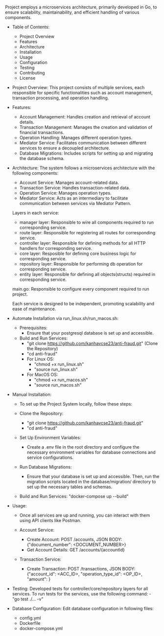 Project employs a microservices architecture, primarily developed in Go, to ensure scalability, maintainability, and efficient handling of various components.

- Table of Contents:
    - Project Overview
    - Features
    - Architecture
    - Installation
    - Usage
    - Configuration
    - Testing
    - Contributing
    - License


- Project Overview:
    This project consists of multiple services, each responsible for specific functionalities such as account management, transaction processing, and operation handling.

- Features:
    - Account Management: Handles creation and retrieval of account details.
    - Transaction Management: Manages the creation and validation of financial transactions.
    - Operation Handling: Manages different operation types.
    - Mediator Service: Facilitates communication between different services to ensure a decoupled architecture.
    - Database Migrations: Includes scripts for setting up and migrating the database schema.

- Architecture:
    The system follows a microservices architecture with the following components:

    - Account Service: Manages account-related data.
    - Transaction Service: Handles transaction-related data.
    - Operation Service: Manages operation types.
    - Mediator Service: Acts as an intermediary to facilitate communication between services via Mediator Pattern.

    Layers in each service:    
    - manager layer: Responsible to wire all components required to run corresponding service.
    - route layer: Responsible for registering all routes for corresponding service.
    - controller layer: Responsible for defining methods for all HTTP handlers for corresponding service.
    - core layer: Resposible for defining core business logic for corresponding service.
    - repository layer: Responsible for performing db operation for corresponding service.
    - entity layer: Responsible for defining all objects(structs) required in corresponding service.

    main.go: Responsible to configure every component required to run project.

    Each service is designed to be independent, promoting scalability and ease of maintenance.


- Automate Installation via run_linux.sh/run_macos.sh:
    - Prerequisites:
        - Ensure that your postgresql database is set up and accessible.
    - Build and Run Services:
        - "git clone https://github.com/kanhavcse23/anti-fraud.git" (Clone the Repository)
        - "cd anti-fraud"
        - For Linux OS:
            - "chmod +x run_linux.sh"
            - "source run_linux.sh"
        - For MacOS OS:
            - "chmod +x run_macos.sh"
            - "source run_macos.sh"

- Manual Installation:
    - To set up the Project System locally, follow these steps:

    - Clone the Repository:
        - "git clone https://github.com/kanhavcse23/anti-fraud.git"
        - "cd anti-fraud"

    - Set Up Environment Variables:
        - Create a .env file in the root directory and configure the necessary environment variables for database connections and service configurations.

    - Run Database Migrations:
        - Ensure that your database is set up and accessible. Then, run the migration scripts located in the database/migration/ directory to set up the necessary tables and schemas.

    - Build and Run Services:
        "docker-compose up --build"

- Usage:
    - Once all services are up and running, you can interact with them using API clients like Postman.

    - Account Service:
        - Create Account: POST /accounts, JSON BODY: {"document_number": <DOCUMENT_NUMBER>}
        - Get Account Details: GET /accounts/{accountId}

    - Transaction Service:
        - Create Transaction: POST /transactions, JSON BODY: {"account_id": <ACC_ID>, "operation_type_id": <OP_ID>, "amount": <AMOUNT>}

- Testing:
    Developed tests for controller/core/repository layers for all services.
    To run tests for the services, use the following command:
        - "go test ./... -v"

- Database Configuration:
    Edit database configuration in following files:
    - config.yml
    - Dockerfile
    - docker-compose.yml